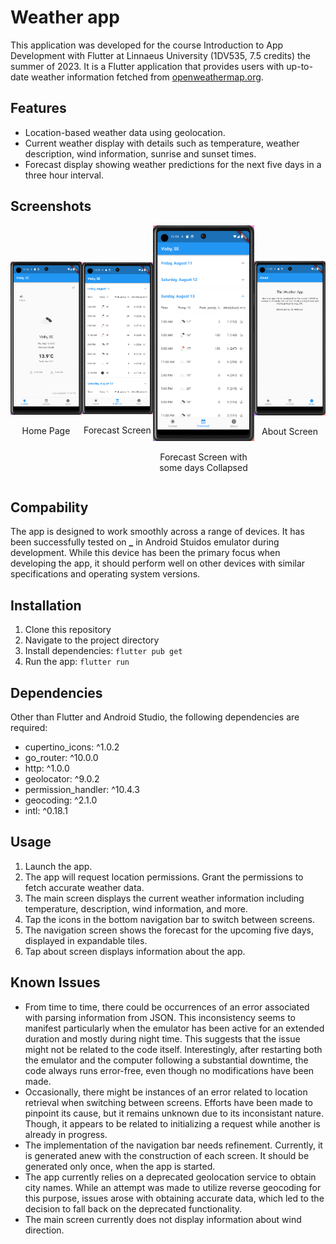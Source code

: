 # Weather app

This application was developed for the course Introduction to App Development with Flutter at Linnaeus University (1DV535, 7.5 credits) the summer of 2023. It is a Flutter application that provides users with up-to-date weather information fetched from [openweathermap.org](https://openweathermap.org).

## Features

- Location-based weather data using geolocation.
- Current weather display with details such as temperature, weather description, wind information, sunrise and sunset times.
- Forecast display showing weather predictions for the next five days in a three hour interval.

## Screenshots

<div style="display: flex; justify-content: space-between; align-items: center;">
  <div>
    <img src="/my_app/assets/screenshots/home.png" alt="The home page" width="200"/>
    <p style="text-align: center;">Home Page</p>
  </div>
  <br>
  <div>
    <img src="/my_app/assets/screenshots/forecast.png" alt="The forecast screen" width="200"/>
    <p style="text-align: center;">Forecast Screen</p>
  </div>
  <br>
  <div>
    <img src="/my_app/assets/screenshots/forecast_collapsed.png" alt="The forecast screen with some days collapsed" width="200"/>
    <p style="text-align: center;">Forecast Screen  with some days Collapsed</p>
  </div>
  <br>
  <div>
    <img src="/my_app/assets/screenshots/about.png" alt="The about screen" width="200"/>
    <p style="text-align: center;">About Screen</p>
  </div>
</div>

## Compability

The app is designed to work smoothly across a range of devices. It has been successfully tested on **\_** in Android Stuidos emulator during development. While this device has been the primary focus when developing the app, it should perform well on other devices with similar specifications and operating system versions.

## Installation

1. Clone this repository
2. Navigate to the project directory
3. Install dependencies: `flutter pub get`
4. Run the app: `flutter run`

## Dependencies

Other than Flutter and Android Studio, the following dependencies are required:

- cupertino_icons: ^1.0.2
- go_router: ^10.0.0
- http: ^1.0.0
- geolocator: ^9.0.2
- permission_handler: ^10.4.3
- geocoding: ^2.1.0
- intl: ^0.18.1

## Usage

1. Launch the app.
2. The app will request location permissions. Grant the permissions to fetch accurate weather data.
3. The main screen displays the current weather information including temperature, description, wind information, and more.
4. Tap the icons in the bottom navigation bar to switch between screens.
5. The navigation screen shows the forecast for the upcoming five days, displayed in expandable tiles.
6. Tap about screen displays information about the app.

## Known Issues

- From time to time, there could be occurrences of an error associated with parsing information from JSON. This inconsistency seems to manifest particularly when the emulator has been active for an extended duration and mostly during night time. This suggests that the issue might not be related to the code itself. Interestingly, after restarting both the emulator and the computer following a substantial downtime, the code always runs error-free, even though no modifications have been made.
- Occasionally, there might be instances of an error related to location retrieval when switching between screens. Efforts have been made to pinpoint its cause, but it remains unknown due to its inconsistant nature. Though, it appears to be related to initializing a request while another is already in progress.
- The implementation of the navigation bar needs refinement. Currently, it is generated anew with the construction of each screen. It should be generated only once, when the app is started.
- The app currently relies on a deprecated geolocation service to obtain city names. While an attempt was made to utilize reverse geocoding for this purpose, issues arose with obtaining accurate data, which led to the decision to fall back on the deprecated functionality.
- The main screen currently does not display information about wind direction.
